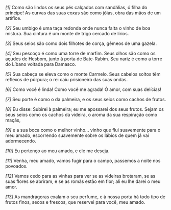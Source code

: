 *[1]* Como são lindos os seus pés calçados com sandálias, ó filha do príncipe! As curvas das suas coxas são como jóias, obra das mãos de um artífice.

*[2]* Seu umbigo é uma taça redonda onde nunca falta o vinho de boa mistura. Sua cintura é um monte de trigo cercado de lírios.

*[3]* Seus seios são como dois filhotes de corça, gêmeos de uma gazela.

*[4]* Seu pescoço é como uma torre de marfim. Seus olhos são como os açudes de Hesbom, junto à porta de Bate-Rabim. Seu nariz é como a torre do Líbano voltada para Damasco.

*[5]* Sua cabeça se eleva como o monte Carmelo. Seus cabelos soltos têm reflexos de púrpura; o rei caiu prisioneiro das suas ondas.

*[6]* Como você é linda! Como você me agrada! Ó amor, com suas delícias!

*[7]* Seu porte é como o da palmeira, e os seus seios como cachos de frutos.

*[8]* Eu disse: Subirei à palmeira; eu me apossarei dos seus frutos. Sejam os seus seios como os cachos da videira, o aroma da sua respiração como maçãs,

*[9]* e a sua boca como o melhor vinho... vinho que flui suavemente para o meu amado, escorrendo suavemente sobre os lábios de quem já vai adormecendo.

*[10]* Eu pertenço ao meu amado, e ele me deseja.

*[11]* Venha, meu amado, vamos fugir para o campo, passemos a noite nos povoados.

*[12]* Vamos cedo para as vinhas para ver se as videiras brotaram, se as suas flores se abriram, e se as romãs estão em flor; ali eu lhe darei o meu amor.

*[13]* As mandrágoras exalam o seu perfume, e à nossa porta há todo tipo de frutos finos, secos e frescos, que reservei para você, meu amado.

